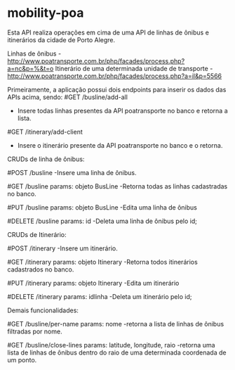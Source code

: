 # mobility-poa

Esta API realiza operações em cima de uma API de linhas de ônibus e itinerários da cidade de Porto Alegre.

Linhas de ônibus - http://www.poatransporte.com.br/php/facades/process.php?a=nc&p=%&t=o
Itinerário de uma determinada unidade de transporte - http://www.poatransporte.com.br/php/facades/process.php?a=il&p=5566

Primeiramente, a aplicação possui dois endpoints para inserir os dados das APIs acima, sendo:
#GET /busline/add-all
- Insere todas linhas presentes da API poatransporte no banco e retorna a lista.

#GET /itinerary/add-client
- Insere o itinerário presente da API poatransporte no banco e o retorna.

CRUDs de linha de ônibus:

#POST /busline
-Insere uma linha de ônibus.

#GET /busline
params: objeto BusLine
-Retorna todas as linhas cadastradas no banco.

#PUT /busline
params: objeto BusLine
-Edita uma linha de ônibus

#DELETE /busline
params: id
-Deleta uma linha de ônibus pelo id;


CRUDs de Itinerário:

#POST /itinerary
-Insere um itinerário.

#GET /itinerary
params: objeto Itinerary
-Retorna todos itinerários cadastrados no banco.

#PUT /itinerary
params: objeto Itinerary
-Edita um itinerário

#DELETE /itinerary
params: idlinha
-Deleta um itinerário pelo id;


Demais funcionalidades:

#GET /busline/per-name
params: nome
-retorna a lista de linhas de ônibus filtradas por nome.

#GET /busline/close-lines
params: latitude, longitude, raio
-retorna uma lista de linhas de ônibus dentro do raio de uma determinada coordenada de um ponto.

